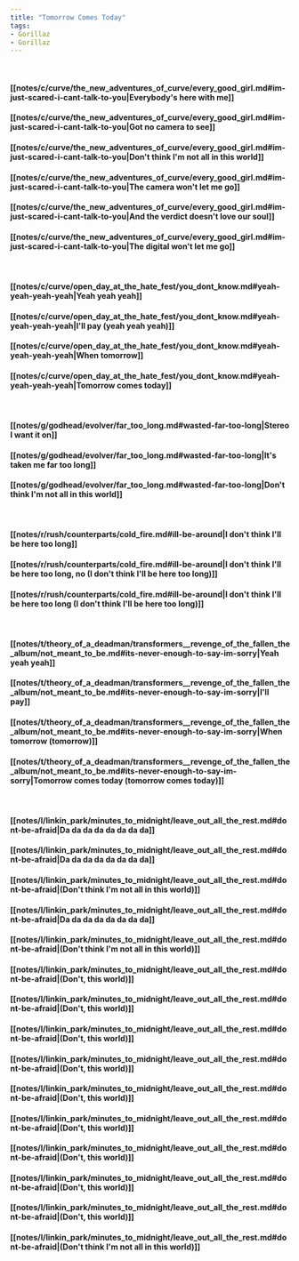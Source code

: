 ```yaml
---
title: "Tomorrow Comes Today"
tags:
- Gorillaz
- Gorillaz
---
```

&nbsp;
#### [[notes/c/curve/the_new_adventures_of_curve/every_good_girl.md#im-just-scared-i-cant-talk-to-you|Everybody's here with me]]
#### [[notes/c/curve/the_new_adventures_of_curve/every_good_girl.md#im-just-scared-i-cant-talk-to-you|Got no camera to see]]
#### [[notes/c/curve/the_new_adventures_of_curve/every_good_girl.md#im-just-scared-i-cant-talk-to-you|Don't think I'm not all in this world]]
#### [[notes/c/curve/the_new_adventures_of_curve/every_good_girl.md#im-just-scared-i-cant-talk-to-you|The camera won't let me go]]
#### [[notes/c/curve/the_new_adventures_of_curve/every_good_girl.md#im-just-scared-i-cant-talk-to-you|And the verdict doesn't love our soul]]
#### [[notes/c/curve/the_new_adventures_of_curve/every_good_girl.md#im-just-scared-i-cant-talk-to-you|The digital won't let me go]]
&nbsp;
#### [[notes/c/curve/open_day_at_the_hate_fest/you_dont_know.md#yeah-yeah-yeah-yeah|Yeah yeah yeah]]
#### [[notes/c/curve/open_day_at_the_hate_fest/you_dont_know.md#yeah-yeah-yeah-yeah|I'll pay (yeah yeah yeah)]]
#### [[notes/c/curve/open_day_at_the_hate_fest/you_dont_know.md#yeah-yeah-yeah-yeah|When tomorrow]]
#### [[notes/c/curve/open_day_at_the_hate_fest/you_dont_know.md#yeah-yeah-yeah-yeah|Tomorrow comes today]]
&nbsp;
#### [[notes/g/godhead/evolver/far_too_long.md#wasted-far-too-long|Stereo I want it on]]
#### [[notes/g/godhead/evolver/far_too_long.md#wasted-far-too-long|It's taken me far too long]]
#### [[notes/g/godhead/evolver/far_too_long.md#wasted-far-too-long|Don't think I'm not all in this world]]
&nbsp;
#### [[notes/r/rush/counterparts/cold_fire.md#ill-be-around|I don't think I'll be here too long]]
#### [[notes/r/rush/counterparts/cold_fire.md#ill-be-around|I don't think I'll be here too long, no (I don't think I'll be here too long)]]
#### [[notes/r/rush/counterparts/cold_fire.md#ill-be-around|I don't think I'll be here too long (I don't think I'll be here too long)]]
&nbsp;
#### [[notes/t/theory_of_a_deadman/transformers__revenge_of_the_fallen_the_album/not_meant_to_be.md#its-never-enough-to-say-im-sorry|Yeah yeah yeah]]
#### [[notes/t/theory_of_a_deadman/transformers__revenge_of_the_fallen_the_album/not_meant_to_be.md#its-never-enough-to-say-im-sorry|I'll pay]]
#### [[notes/t/theory_of_a_deadman/transformers__revenge_of_the_fallen_the_album/not_meant_to_be.md#its-never-enough-to-say-im-sorry|When tomorrow (tomorrow)]]
#### [[notes/t/theory_of_a_deadman/transformers__revenge_of_the_fallen_the_album/not_meant_to_be.md#its-never-enough-to-say-im-sorry|Tomorrow comes today (tomorrow comes today)]]
&nbsp;
#### [[notes/l/linkin_park/minutes_to_midnight/leave_out_all_the_rest.md#dont-be-afraid|Da da da da da da da da]]
#### [[notes/l/linkin_park/minutes_to_midnight/leave_out_all_the_rest.md#dont-be-afraid|Da da da da da da da da]]
#### [[notes/l/linkin_park/minutes_to_midnight/leave_out_all_the_rest.md#dont-be-afraid|(Don't think I'm not all in this world)]]
#### [[notes/l/linkin_park/minutes_to_midnight/leave_out_all_the_rest.md#dont-be-afraid|Da da da da da da da da]]
#### [[notes/l/linkin_park/minutes_to_midnight/leave_out_all_the_rest.md#dont-be-afraid|(Don't think I'm not all in this world)]]
#### [[notes/l/linkin_park/minutes_to_midnight/leave_out_all_the_rest.md#dont-be-afraid|(Don't, this world)]]
#### [[notes/l/linkin_park/minutes_to_midnight/leave_out_all_the_rest.md#dont-be-afraid|(Don't, this world)]]
#### [[notes/l/linkin_park/minutes_to_midnight/leave_out_all_the_rest.md#dont-be-afraid|(Don't, this world)]]
#### [[notes/l/linkin_park/minutes_to_midnight/leave_out_all_the_rest.md#dont-be-afraid|(Don't, this world)]]
#### [[notes/l/linkin_park/minutes_to_midnight/leave_out_all_the_rest.md#dont-be-afraid|(Don't, this world)]]
#### [[notes/l/linkin_park/minutes_to_midnight/leave_out_all_the_rest.md#dont-be-afraid|(Don't, this world)]]
#### [[notes/l/linkin_park/minutes_to_midnight/leave_out_all_the_rest.md#dont-be-afraid|(Don't, this world)]]
#### [[notes/l/linkin_park/minutes_to_midnight/leave_out_all_the_rest.md#dont-be-afraid|(Don't, this world)]]
#### [[notes/l/linkin_park/minutes_to_midnight/leave_out_all_the_rest.md#dont-be-afraid|(Don't, this world)]]
#### [[notes/l/linkin_park/minutes_to_midnight/leave_out_all_the_rest.md#dont-be-afraid|(Don't think I'm not all in this world)]]

